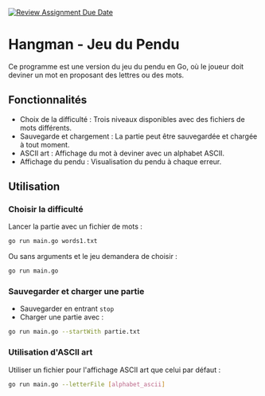 [![Review Assignment Due Date](https://classroom.github.com/assets/deadline-readme-button-22041afd0340ce965d47ae6ef1cefeee28c7c493a6346c4f15d667ab976d596c.svg)](https://classroom.github.com/a/1YLV-els)

# Hangman - Jeu du Pendu

Ce programme est une version du jeu du pendu en Go, où le joueur doit deviner un mot en proposant des lettres ou des mots.

## Fonctionnalités

- Choix de la difficulté : Trois niveaux disponibles avec des fichiers de mots différents.
- Sauvegarde et chargement : La partie peut être sauvegardée et chargée à tout moment.
- ASCII art : Affichage du mot à deviner avec un alphabet ASCII.
- Affichage du pendu : Visualisation du pendu à chaque erreur.

## Utilisation

### Choisir la difficulté
Lancer la partie avec un fichier de mots :
```bash
go run main.go words1.txt
```
Ou sans arguments et le jeu demandera de choisir :
```bash
go run main.go
```

### Sauvegarder et charger une partie
- Sauvegarder en entrant `stop`
- Charger une partie avec :
```bash
go run main.go --startWith partie.txt
```

### Utilisation d'ASCII art
Utiliser un fichier pour l'affichage ASCII art que celui par défaut :
```bash
go run main.go --letterFile [alphabet_ascii]
```
